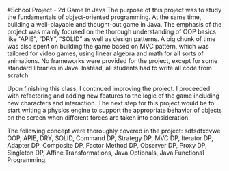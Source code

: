 #School Project - 2d Game In Java
The purpose of this project was to study the fundamentals of object-oriented programming. At the same time, building a well-playable and thought-out game in Java. The emphasis of the project was mainly focused on the thorough understanding of OOP basics like “APIE”, “DRY”, “SOLID” as well as design patterns. A big chunk of time was also spent on building the game based on MVC pattern, which was tailored for video games, using linear algebra and math for all sorts of animations. No frameworks were provided for the project, except for some standard libraries in Java. Instead, all students had to write all code from scratch. 

Upon finishing this class, I continued improving the project. I proceeded with refactoring and adding new features to the logic of the game including new characters and interaction. The next step for this project would be to start writing a physics engine to support the appropriate behavior of objects on the screen when different forces are taken into consideration. 

The following concept were thoroughly covered in the project: sdfsdfxcvwe
	OOP, APIE, DRY, SOLID, Command DP, Strategy DP, MVC DP, Iterator DP, Adapter DP, Composite DP, Factor Method DP, Observer DP, Proxy DP, Singleton DP, Affine Transformations, Java Optionals, Java Functional Programming.
